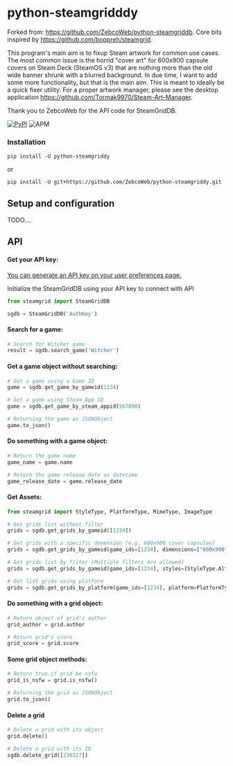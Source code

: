 # python-steamgridddy

Forked from: https://github.com/ZebcoWeb/python-steamgriddb. Core bits inspired by https://github.com/boppreh/steamgrid.

This program's main aim is to fixup Steam artwork for common use cases. The most common issue is the horrid "cover art" for 600x900 capsule covers on Steam Deck (SteamOS v3) that are nothing more than the old wide banner shrunk with a blurred background. In due time, I want to add some more functionality, but that is the main aim. This is meant to ideally be a quick fixer utility. For a proper artwork manager, please see the desktop application https://github.com/Tormak9970/Steam-Art-Manager.

Thank you to ZebcoWeb for the API code for SteamGridDB.

[![PyPI](https://img.shields.io/pypi/v/python-steamgriddy?style=for-the-badge)](https://pypi.python.org/pypi/python-steamgriddy)
![APM](https://img.shields.io/apm/l/github?style=for-the-badge)

### Installation
```shell
pip install -U python-steamgriddy
```
or
```shell
pip install -U git+https://github.com/ZebcoWeb/python-steamgriddy.git
```

## Setup and configuration 

TODO....

## API

#### Get your API key:
[You can generate an API key on your user preferences page.](https://www.steamgriddb.com/profile/preferences)


Initialize the SteamGridDB using your API key to connect with API
```python
from steamgrid import SteamGridDB

sgdb = SteamGridDB('AuthKey')
```

#### Search for a game:
```python
# Search for Witcher game
result = sgdb.search_game('Witcher')
```

#### Get a game object without searching:
```python
# Get a game using a Game ID
game = sgdb.get_game_by_gameid(1234)

# Get a game using Steam App ID
game = sgdb.get_game_by_steam_appid(567890)

# Returning the game as JSONObject
game.to_json()
```

#### Do something with a game object:
```python
# Return the game name
game_name = game.name

# Return the game release date as datetime
game_release_date = game.release_date
```

#### Get Assets:
```python
from steamgrid import StyleType, PlatformType, MimeType, ImageType

# Get grids list without filter
grids = sgdb.get_grids_by_gameid([1234])

# Get grids with a specific demension (e.g. 600x900 cover capsules)
grids = sgdb.get_grids_by_gameid(game_ids=[1234], dimensions=["600x900"])

# Get grids list by filter (Multiple filters are allowed)
grids = sgdb.get_grids_by_gameid(game_ids=[1234], styles=[StyleType.Alternate], mimes=[MimeType.PNG], types=[ImageType.Static], is_nsfw=True)

# Get list grids using platform
grids = sgdb.get_grids_by_platform(game_ids=[1234], platform=PlatformType.origin)
```

#### Do something with a grid object:
```python
# Return object of grid's author
grid_author = grid.author

# Return grid's score
grid_score = grid.score
```

#### Some grid object methods:
```python
# Return true if grid be nsfw
grid_is_nsfw = grid.is_nsfw()

# Returning the grid as JSONObject
grid.to_json()
```

#### Delete a grid
```python
# Delete a grid with its object
grid.delete()

# Delete a grid with its ID
sgdb.delete_grid([230227])
```

